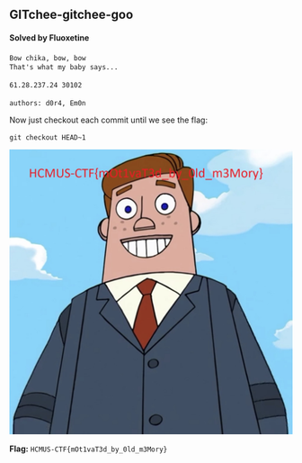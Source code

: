 ## GITchee-gitchee-goo

#### Solved by Fluoxetine

```
Bow chika, bow, bow
That's what my baby says...

61.28.237.24 30102

authors: d0r4, Em0n
```

Now just checkout each commit until we see the flag:

```shell
git checkout HEAD~1
```

![](Norm.jpg)

**Flag:** `HCMUS-CTF{mOt1vaT3d_by_0ld_m3Mory}`
